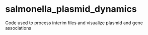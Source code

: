 # salmonella_plasmid_dynamics
Code used to process interim files and visualize plasmid and gene associations
